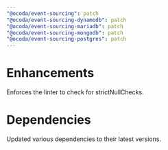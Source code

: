 ```yaml
---
"@ocoda/event-sourcing": patch
"@ocoda/event-sourcing-dynamodb": patch
"@ocoda/event-sourcing-mariadb": patch
"@ocoda/event-sourcing-mongodb": patch
"@ocoda/event-sourcing-postgres": patch
---
```


# Enhancements
Enforces the linter to check for strictNullChecks.

# Dependencies
Updated various dependencies to their latest versions.

